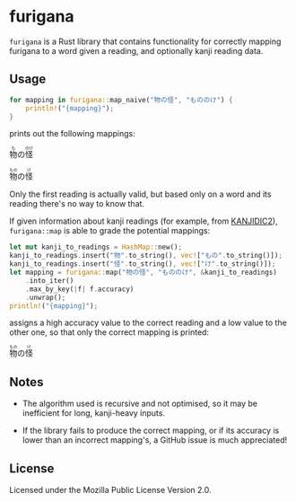 # furigana

`furigana` is a Rust library that contains functionality for correctly mapping furigana to a word given a reading, and optionally kanji reading data.

## Usage

```rs
for mapping in furigana::map_naive("物の怪", "もののけ") {
    println!("{mapping}");
}
```

prints out the following mappings:

<pre>
<ruby>物<rt>も</rt>の<rt></rt>怪<rt>のけ</rt></ruby>

<ruby>物<rt>もの</rt>の<rt></rt>怪<rt>け</rt></ruby>
</pre>

Only the first reading is actually valid, but based only on a word and its reading there's no way to know that.

If given information about kanji readings (for example, from [KANJIDIC2](http://www.edrdg.org/kanjidic/)), `furigana::map` is able to grade the potential mappings:

```rs
let mut kanji_to_readings = HashMap::new();
kanji_to_readings.insert("物".to_string(), vec!["もの".to_string()]);
kanji_to_readings.insert("怪".to_string(), vec!["け".to_string()]);
let mapping = furigana::map("物の怪", "もののけ", &kanji_to_readings)
    .into_iter()
    .max_by_key(|f| f.accuracy)
    .unwrap();
println!("{mapping}");
```

assigns a high accuracy value to the correct reading and a low value to the other one, so that only the correct mapping is printed:

<pre>
<ruby>物<rt>もの</rt>の<rt></rt>怪<rt>け</rt></ruby>
</pre>

## Notes

- The algorithm used is recursive and not optimised, so it may be inefficient for long, kanji-heavy inputs.

- If the library fails to produce the correct mapping, or if its accuracy is lower than an incorrect mapping's, a GitHub issue is much appreciated!

## License

Licensed under the Mozilla Public License Version 2.0.
